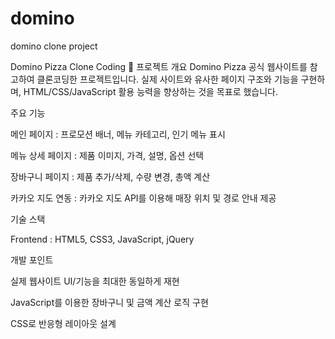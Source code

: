 # domino
domino clone project

Domino Pizza Clone Coding 🍕
프로젝트 개요
Domino Pizza 공식 웹사이트를 참고하여 클론코딩한 프로젝트입니다.
실제 사이트와 유사한 페이지 구조와 기능을 구현하며, HTML/CSS/JavaScript 활용 능력을 향상하는 것을 목표로 했습니다.

주요 기능

메인 페이지 : 프로모션 배너, 메뉴 카테고리, 인기 메뉴 표시

메뉴 상세 페이지 : 제품 이미지, 가격, 설명, 옵션 선택

장바구니 페이지 : 제품 추가/삭제, 수량 변경, 총액 계산

카카오 지도 연동 : 카카오 지도 API를 이용해 매장 위치 및 경로 안내 제공

기술 스택

Frontend : HTML5, CSS3, JavaScript, jQuery

개발 포인트

실제 웹사이트 UI/기능을 최대한 동일하게 재현

JavaScript를 이용한 장바구니 및 금액 계산 로직 구현

CSS로 반응형 레이아웃 설계

